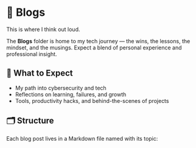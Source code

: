 # 📝 Blogs

This is where I think out loud.

The **Blogs** folder is home to my tech journey — the wins, the lessons, the mindset, and the musings. Expect a blend of personal experience and professional insight.

## 🧭 What to Expect
- My path into cybersecurity and tech
- Reflections on learning, failures, and growth
- Tools, productivity hacks, and behind-the-scenes of projects

## 🗂️ Structure
Each blog post lives in a Markdown file named with its topic:

